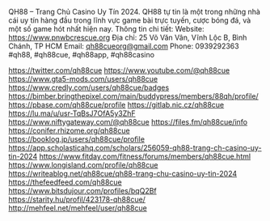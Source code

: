 QH88 – Trang Chủ Casino Uy Tín 2024. QH88 tự tin là một trong những nhà cái uy tín hàng đầu trong lĩnh vực game bài trực tuyến, cược bóng đá, và một số game hót nhất hiện nay.
Thông tin chi tiết:
Website: https://www.pnwbcrescue.org
Địa chỉ: 25 Võ Văn Vân, Vĩnh Lộc B, Bình Chánh, TP HCM 
Email: qh88cueorg@gmail.com
Phone: 0939292363
#qh88, #qh88cue, #qh88app, #qh88casino

https://twitter.com/qh88cue
https://www.youtube.com/@qh88cue
https://www.gta5-mods.com/users/qh88cue
https://www.credly.com/users/qh88cue/badges
https://bimber.bringthepixel.com/main/buddypress/members/88qh/profile/
https://pbase.com/qh88cue/profile
https://gitlab.nic.cz/qh88cue
https://lu.ma/u/usr-TqBsJ7OfA5y3ZhF
https://www.niftygateway.com/@qh88cue
https://files.fm/qh88cue/info
https://conifer.rhizome.org/qh88cue
https://booklog.jp/users/qh88cue/profile
https://app.scholasticahq.com/scholars/256059-qh88-trang-ch-casino-uy-tin-2024
https://www.fitday.com/fitness/forums/members/qh88cue.html
https://www.longisland.com/profile/qh88cue
https://writeablog.net/qh88cue/qh88-trang-chu-casino-uy-tin-2024
https://thefeedfeed.com/qh88cue
https://www.bitsdujour.com/profiles/bqQ2Bf
https://starity.hu/profil/423178-qh88cue/
http://mehfeel.net/mehfeel/user/qh88cue